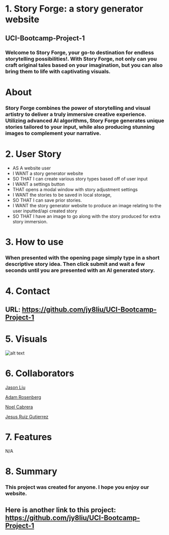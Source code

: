 # 1. Story Forge: a story generator website

## UCI-Bootcamp-Project-1

### Welcome to Story Forge, your go-to destination for endless storytelling possibilities!. With Story Forge, not only can you craft original tales based on your imagination, but you can also bring them to life with captivating visuals.

# About

### Story Forge combines the power of storytelling and visual artistry to deliver a truly immersive creative experience. Utilizing advanced AI algorithms, Story Forge generates unique stories tailored to your input, while also producing stunning images to complement your narrative.

# 2. User Story

- AS A website user
- I WANT a story generator website
- SO THAT I can create various story types based off of user input
- I WANT a settings button
- THAT opens a modal window with story adjustment settings
- I WANT the stories to be saved in local storage,
- SO THAT I can save prior stories.
- I WANT the story generator website to produce an image relating to the user inputted/api created story
- SO THAT I have an image to go along with the story produced for extra story immersion.

# 3. How to use

### When presented with the opening page simply type in a short descriptive story idea. Then click submit and wait a few seconds until you are presented with an AI generated story.

# 4. Contact

## URL: https://github.com/jy8liu/UCI-Bootcamp-Project-1

# 5. Visuals

![alt text](<Screenshot 2024-05-15 at 4.25.09 PM.png>)

# 6. Collaborators

[Jason Liu](https://github.com/jy8liu)

[Adam Rosenberg](https://github.com/AcoderRose)

[Noel Cabrera](https://github.com/electricfrog1)

[Jesus Ruiz Gutierrez](https://github.com/jesse437)

# 7. Features
N/A

# 8. Summary

### This project was created for anyone. I hope you enjoy our website.

## Here is another link to this project: https://github.com/jy8liu/UCI-Bootcamp-Project-1
